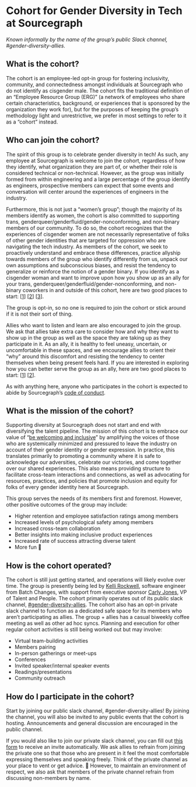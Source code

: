 # Cohort for Gender Diversity in Tech at Sourcegraph

_Known informally by the name of the group’s public Slack channel, #gender-diversity-allies._

## What is the cohort?

The cohort is an employee-led opt-in group for fostering inclusivity, community, and connectedness amongst individuals at Sourcegraph who do not identify as cisgender male. The cohort fits the traditional definition of an “Employee Resource Group (ERG)” (a network of employees who share certain characteristics, background, or experiences that is sponsored by the organization they work for), but for the purposes of keeping the group’s methodology light and unrestrictive, we prefer in most settings to refer to it as a “cohort” instead.

## Who can join the cohort?

The spirit of this group is to celebrate gender diversity in tech! As such, any employee at Sourcegraph is welcome to join the cohort, regardless of how they identify, what organization they are part of, or whether their role is considered technical or non-technical. However, as the group was initially formed from within engineering and a large percentage of the group identify as engineers, prospective members can expect that some events and conversation will center around the experiences of engineers in the industry.

Furthermore, this is not just a “women’s group”; though the majority of its members identify as women, the cohort is also committed to supporting trans, genderqueer/genderfluid/gender-nonconforming, and non-binary members of our community. To do so, the cohort recognizes that the experiences of cisgender women are not necessarily representative of folks of other gender identities that are targeted for oppression who are navigating the tech industry. As members of the cohort, we seek to proactively understand and embrace these differences, practice allyship towards members of the group who identify differently from us, unpack our own assumptions and subconscious biases, and resist the tendency to generalize or reinforce the notion of a gender binary. If you identify as a cisgender woman and want to improve upon how you show up as an ally for your trans, genderqueer/genderfluid/gender-nonconforming, and non-binary coworkers in and outside of this cohort, here are two good places to start: [[1](https://straightforequality.org/transmaterials)] [[2](https://www.stonewall.org.uk/about-us/news/10-ways-step-ally-non-binary-people)] [[3](https://medium.com/@just.elise/how-to-build-a-trans-friendly-workplace-culture-allies-a2a6955b5597)].

The group is opt-in, so no one is required to join the cohort or stick around if it is not their sort of thing.

Allies who want to listen and learn are also encouraged to join the group. We ask that allies take extra care to consider how and why they want to show up in the group as well as the space they are taking up as they participate in it. As an ally, it is healthy to feel uneasy, uncertain, or uncomfortable in these spaces, and we encourage allies to orient their “why” around this discomfort and resisting the tendency to center themselves when being present feels hard. If you are interested in exploring how you can better serve the group as an ally, here are two good places to start: [[1](https://careerfoundry.com/en/blog/career-change/ally-women-in-tech/)] [[2](https://greatergood.berkeley.edu/article/item/nine_tips_for_being_a_male_ally_at_work)].

As with anything here, anyone who participates in the cohort is expected to abide by Sourcegraph’s [code of conduct](../communication/code_of_conduct.md).

## What is the mission of the cohort?

Supporting diversity at Sourcegraph does not start and end with diversifying the talent pipeline. The mission of this cohort is to embrace our value of “[be welcoming and inclusive](../values/index.md#be-welcoming-and-inclusive)” by amplifying the voices of those who are systemically minimized and pressured to leave the industry on account of their gender identity or gender expression. In practice, this translates primarily to promoting a community where it is safe to acknowledge our adversities, celebrate our victories, and come together over our shared experiences. This also means providing structure to facilitate cross-team interactions and connections, as well as advocating for resources, practices, and policies that promote inclusion and equity for folks of every gender identity here at Sourcegraph.

This group serves the needs of its members first and foremost. However, other positive outcomes of the group may include:

- Higher retention and employee satisfaction ratings among members
- Increased levels of psychological safety among members
- Increased cross-team collaboration
- Better insights into making inclusive product experiences
- Increased rate of success attracting diverse talent
- More fun 👀

## How is the cohort operated?

The cohort is still just getting started, and operations will likely evolve over time. The group is presently being led by [Kelli Rockwell](../../team/index.md#kelli-rockwell), software engineer from Batch Changes, with support from executive sponsor [Carly Jones](../../team/index.md#carly-jones), VP of Talent and People. The cohort primarily operates out of its public slack channel, [#gender-diversity-allies](https://sourcegraph.slack.com/archives/C02V14KPZQU). The cohort also has an opt-in private slack channel to function as a dedicated safe space for its members who aren’t participating as allies. The group + allies has a casual biweekly coffee meeting as well as other ad hoc syncs. Planning and execution for other regular cohort activities is still being worked out but may involve:

- Virtual team-building activities
- Members pairing
- In-person gatherings or meet-ups
- Conferences
- Invited speaker/internal speaker events
- Readings/presentations
- Community outreach

## How do I participate in the cohort?

Start by joining our public slack channel, #gender-diversity-allies! By joining the channel, you will also be invited to any public events that the cohort is hosting. Announcements and general discussion are encouraged in the public channel.

If you would also like to join our private slack channel, you can fill out [this form](https://forms.gle/71YXaxz8WX1Mmbkw5) to receive an invite automatically. We ask allies to refrain from joining the private one so that those who are present in it feel the most comfortable expressing themselves and speaking freely. Think of the private channel as your place to vent or get advice. 🙂 However, to maintain an environment of respect, we also ask that members of the private channel refrain from discussing non-members by name.
